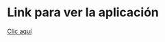 # Link para ver la aplicación

[Clic aquí]([https://link-url-here.org](https://main--app-planificador-gastos.netlify.app/)https://main--app-planificador-gastos.netlify.app/)
